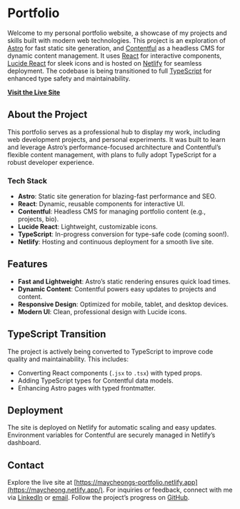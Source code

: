 # Portfolio

Welcome to my personal portfolio website, a showcase of my projects and skills built with modern web technologies. This project is an exploration of [Astro](https://astro.build/) for fast static site generation, and [Contentful](https://www.contentful.com/) as a headless CMS for dynamic content management. It uses [React](https://react.dev/) for interactive components, [Lucide React](https://lucide.dev/) for sleek icons and is hosted on [Netlify](https://www.netlify.com/) for seamless deployment. The codebase is being transitioned to full [TypeScript](https://www.typescriptlang.org/) for enhanced type safety and maintainability.

**[Visit the Live Site](https://maycheong.netlify.app/)**

## About the Project
This portfolio serves as a professional hub to display my work, including web development projects, and personal experiments. It was built to learn and leverage Astro’s performance-focused architecture and Contentful’s flexible content management, with plans to fully adopt TypeScript for a robust developer experience.

### Tech Stack
- **Astro**: Static site generation for blazing-fast performance and SEO.
- **React**: Dynamic, reusable components for interactive UI.
- **Contentful**: Headless CMS for managing portfolio content (e.g., projects, bio).
- **Lucide React**: Lightweight, customizable icons.
- **TypeScript**: In-progress conversion for type-safe code (coming soon!).
- **Netlify**: Hosting and continuous deployment for a smooth live site.

## Features
- **Fast and Lightweight**: Astro’s static rendering ensures quick load times.
- **Dynamic Content**: Contentful powers easy updates to projects and content.
- **Responsive Design**: Optimized for mobile, tablet, and desktop devices.
- **Modern UI**: Clean, professional design with Lucide icons.

## TypeScript Transition
The project is actively being converted to TypeScript to improve code quality and maintainability. This includes:
- Converting React components (`.jsx` to `.tsx`) with typed props.
- Adding TypeScript types for Contentful data models.
- Enhancing Astro pages with typed frontmatter.

## Deployment
The site is deployed on Netlify for automatic scaling and easy updates. Environment variables for Contentful are securely managed in Netlify’s dashboard.

## Contact
Explore the live site at [https://maycheongs-portfolio.netlify.app](https://maycheong.netlify.app/). For inquiries or feedback, connect with me via [LinkedIn](www.linkedin.com/in/maycheongsl) or [email](mailto:maycheongs@gmail.com). Follow the project’s progress on [GitHub](https://github.com/maycheongs/portfolio).
